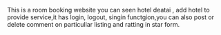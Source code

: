 This is a room booking website you can seen hotel deatai , add hotel to provide service,it has login, logout, singin functgion,you can also post or delete comment on particullar listing and ratting in star form.
